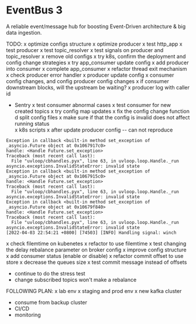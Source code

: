 # EventBus 3
A reliable event/message hub for boosting Event-Driven architecture &amp; big data ingestion.

TODO:
x optimize configs structure
x optimize producer
x test http_app
x test producer
x test topic_resolver
x test signals on producer and topic_resolver 
x remove old configs
x try k8s, confirm the deployment and config change strategies
x try app_consumer update config
x add producer into consumer 
x complete app_consumer
x refactor thread exit mechanism
x check producer error handler
x producer update config 
x consumer config changes, and config producer config changes
x if consumer downstream blocks, will the upstream be waiting? 
x producer log with caller id
- Sentry
x test consumer abnormal cases
x test consumer for new created topics
x try config map updates
x fix the config change function
  d split config files
  x make sure if that the config is invalid does not affect running status    
x k8s scripts
x after update producer config -- can not reproduce
```shell
Exception in callback <built-in method set_exception of _asyncio.Future object at 0x1067917c0>
handle: <Handle Future.set_exception>
Traceback (most recent call last):
  File "uvloop/cbhandles.pyx", line 63, in uvloop.loop.Handle._run
asyncio.exceptions.InvalidStateError: invalid state
Exception in callback <built-in method set_exception of _asyncio.Future object at 0x1067915c0>
handle: <Handle Future.set_exception>
Traceback (most recent call last):
  File "uvloop/cbhandles.pyx", line 63, in uvloop.loop.Handle._run
asyncio.exceptions.InvalidStateError: invalid state
Exception in callback <built-in method set_exception of _asyncio.Future object at 0x10679f840>
handle: <Handle Future.set_exception>
Traceback (most recent call last):
  File "uvloop/cbhandles.pyx", line 63, in uvloop.loop.Handle._run
asyncio.exceptions.InvalidStateError: invalid state
[2022-04-03 22:54:21 +0800] [74503] [INFO] Handling signal: winch
```
x check filemtime on kubenetes 
x refactor to use filemtime
x test changing the delay rebalance parameter on broker config
x improve config structure
x add consumer status (enable or disable)
x refactor commit offset to use store
x decrease the queues size
x test commit message instead of offsets
- continue to do the stress test
- change subscribed topics won't make a rebalance

FOLLOWING PLAN:
x lab env
x staging and prod env
x new kafka cluster
- consume from backup cluster
- CI/CD
- monitoring